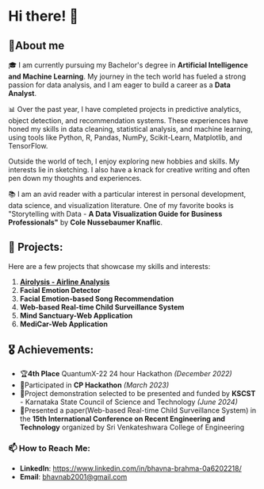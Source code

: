 # Hi there! 👋 
## 🚀About me
🎓 I am currently pursuing my Bachelor's degree in **Artificial Intelligence and Machine Learning**. My journey in the tech world has fueled a strong passion for data analysis, and I am eager to build a career as a **Data Analyst**.

📊 Over the past year, I have completed projects in predictive analytics, object detection, and recommendation systems. These experiences have honed my skills in data cleaning, statistical analysis, and machine learning, using tools like Python, R, Pandas, NumPy, Scikit-Learn, Matplotlib, and TensorFlow.

Outside the world of tech, I enjoy exploring new hobbies and skills. My interests lie in sketching. I also have a knack for creative writing and often pen down my thoughts and experiences.

📚 I am an avid reader with a particular interest in personal development, data science, and visualization literature. One of my favorite books is "Storytelling with Data - **A Data Visualization Guide for Business Professionals"** by **Cole Nussebaumer Knaflic**.
## 💼 Projects:
Here are a few projects that showcase my skills and interests:

1. **[Airolysis - Airline Analysis](https://github.com/bhavnabrahma2001/Airolysis-Airline-Analysis)**
2. **Facial Emotion Detector**
3. **Facial Emotion-based Song Recommendation**
4. **Web-based Real-time Child Surveillance System**
5. **Mind Sanctuary-Web Application** 
6. **MediCar-Web Application** 

## 🎖️ Achievements:
- 🏆**4th Place** QuantumX-22 24 hour Hackathon _(December 2022)_
- 🤝Participated in **CP Hackathon** _(March 2023)_
- 📜Project demonstration selected to be presented and funded by **KSCST** - Karnataka State Council of Science and Technology _(June 2024)_
- 📜Presented a paper(Web-based Real-time Child Surveillance System) in the **15th International Conference on Recent Engineering and Technology** organized by Sri Venkateshwara College of Engineering 
  

### 📫 How to Reach Me:

- **LinkedIn**: https://www.linkedin.com/in/bhavna-brahma-0a6202218/
- **Email**: bhavnab2001@gmail.com 
